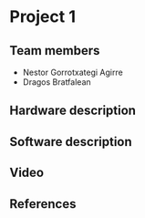 # Project 1
## Team members
- Nestor Gorrotxategi Agirre
- Dragos Bratfalean
## Hardware description
## Software description
## Video
## References

